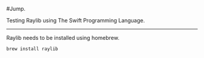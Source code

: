 #Jump.

Testing Raylib using The Swift Programming Language.

---
Raylib needs to be installed using homebrew. 

```bash
brew install raylib
```